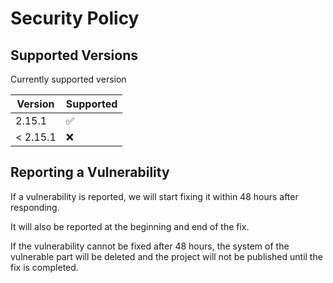 # Security Policy

## Supported Versions

Currently supported version

| Version | Supported          |
| ------- | ------------------ |
| 2.15.1   | :white_check_mark: |
| < 2.15.1   | :x:                |

## Reporting a Vulnerability

If a vulnerability is reported, we will start fixing it within 48 hours after responding.

It will also be reported at the beginning and end of the fix.

If the vulnerability cannot be fixed after 48 hours, the system of the vulnerable part will be deleted and the project will not be published until the fix is completed.
